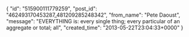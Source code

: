  {
   "id": "515900111779259",
   "post_id": "462493170453287_481209285248342",
   "from_name": "Pete Daoust",
   "message": "EVERYTHING is: every single thing; every particular of an aggregate or total; all",
   "created_time": "2013-05-22T23:04:33+0000"
 }
